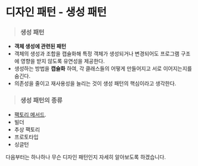 # 디자인 패턴 - 생성 패턴

> ### 생성 패턴

- __객체 생성에 관련된 패턴__
- 객체의 생성과 조합을 캡슐화해  특정 객체가 생성되거나 변경되어도 프로그램 구조에 영향을 받지 않도록 유연성을 제공한다.
- 생성하는 방법을 __캡슐화__ 하여, 각 클래스들의 어떻게 만들어지고 서로 이어지는지를 숨긴다.
- 의존성을 줄이고 재사용성을 늘리는 것이 생성 패턴의 핵심이라고 생각한다.



> ### 생성 패턴의 종류

- [팩토리 메서드](https://github.com/MokaRyua/Back-end_Study/blob/master/%EB%94%94%EC%9E%90%EC%9D%B8%20%ED%8C%A8%ED%84%B4/%EC%83%9D%EC%84%B1%20%ED%8C%A8%ED%84%B4/%EB%B9%8C%EB%8D%94%20%ED%8C%A8%ED%84%B4.md).
- 빌더
- 추상 팩토리
- 프로토타입
- 싱글턴



다음부터는 하나하나 무슨 디자인 패턴인지 자세히 알아보도록 하겠습니다.
